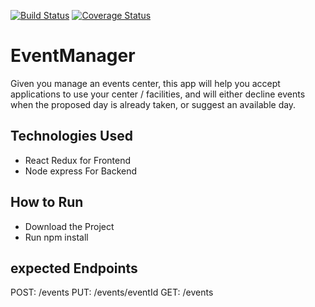 [![Build Status](https://travis-ci.org/habibaudu/EventManager.svg?branch=challenge2)](https://travis-ci.org/habibaudu/EventManager) [![Coverage Status](https://coveralls.io/repos/github/habibaudu/EventManager/badge.svg?branch=lintedbranch)](https://coveralls.io/github/habibaudu/EventManager?branch=lintedbranch)



# EventManager
Given you manage an events center, this app will help you accept applications to use your center / facilities, and will either decline events when the proposed day is already taken, or suggest an available day.

## Technologies Used

<ul>
   <li>React Redux for Frontend</li>
   <li>Node express For Backend</li>
   
</ul>

## How to Run
  <ul>
   <li>Download the Project</li>
   <li>Run  npm install</li>   
</ul>

 ## expected Endpoints

 POST: /events
 PUT: /events/eventId
 GET: /events


  
